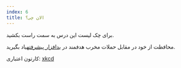 ```yaml
---
index: 6
title: الان چی؟
---
```

برای چک لیست این درس به سمت راست بکشید.

محافظت از خود در مقابل حملات مخرب هدفمند در [بدافزار پیشرفته](umbrella://information/malware/advanced)یاد بگیرید.

کارتون اعتباری: [xkcd](https://xkcd.com/1328/)